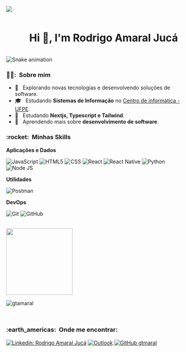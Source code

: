 <!--horizontal divider(gradiant)-->
<img src="https://user-images.githubusercontent.com/73097560/115834477-dbab4500-a447-11eb-908a-139a6edaec5c.gif">

<!--h1 without bottom border-->
<div id="user-content-toc">
  <ul align="center">
    <summary><h1 style="display: inline-block">Hi 👋, I'm Rodrigo Amaral Jucá</h1></summary>
  </ul>
</div>
<!--- snake -->

![Snake animation](https://github.com/gtamaral/gtamaral/blob/output/github-contribution-grid-snake.svg)


<h3> 🙇‍♂️: &nbsp;Sobre mim </h3>

- 🤔 &nbsp; Explorando novas tecnologias e desenvolvendo soluções de software.
- 🎓 &nbsp; Estudando **Sistemas de Informação** no <a href="https://portal.cin.ufpe.br/">Centro de informática - UFPE</a>.
- 🌱 &nbsp; Estudando **Nextjs, Typescript e Tailwind**.
- 🌱 &nbsp; Aprendendo mais sobre **desenvolvimento de software**.

<h3> :rocket: &nbsp;Minhas Skills </h3>

**Aplicações e Dados**

  ![JavaScript](https://img.shields.io/badge/JavaScript-323330?style=for-the-badge&logo=javascript&logoColor=F7DF1E)
  ![HTML5](https://img.shields.io/badge/HTML5-E34F26?style=for-the-badge&logo=html5&logoColor=white)
  ![CSS](https://img.shields.io/badge/CSS3-1572B6?style=for-the-badge&logo=css3&logoColor=white)
  ![React](https://img.shields.io/badge/React-20232A?style=for-the-badge&logo=react&logoColor=61DAFB)
  ![React Native](https://img.shields.io/badge/React_Native-20232A?style=for-the-badge&logo=react&logoColor=61DAFB)
  ![Python](https://img.shields.io/badge/Python-3776AB?style=for-the-badge&logo=python&logoColor=white)
  ![Node JS](https://img.shields.io/badge/Node.js-43853D?style=for-the-badge&logo=node.js&logoColor=white)

**Utilidades**

  ![Postman](https://img.shields.io/badge/-Postman-333333?style=flat&logo=postman)

**DevOps**

  ![Git](https://img.shields.io/badge/Git-E34F26?style=for-the-badge&logo=git&logoColor=white)
  ![GitHub](https://img.shields.io/badge/GitHub-100000?style=for-the-badge&logo=github&logoColor=white)

<br/>

<a href="https://github.com/gtamaral">
  <img height="180em" src="https://github-readme-stats.vercel.app/api?username=gtamaral&theme=dracula&show_icons=true" />
</a>

![gtamaral](https://github-readme-stats.vercel.app/api/top-langs/?username=gtamaral&hide=html&layout=compact&theme=dracula)    

<br/>

<h3> :earth_americas: &nbsp;Onde me encontrar: </h3> 

[![Linkedin: Rodrigo Amaral Jucá](https://img.shields.io/badge/-Rodrigojucadev-blue?style=flat-square&logo=Linkedin&logoColor=white&link=https://www.linkedin.com/in/rodrigojucadev/)](https://www.linkedin.com/in/rodrigojucadev/)
[![Outlook](https://img.shields.io/badge/-rodrigoeaj@hotmail.com-006bed?style=flat-square&logo=Outlook&logoColor=white&link=mailto:rodrigoeaj@hotmail.com)](mailto:rodrigoeaj@hotmail.com)
[![GitHub gtmaral]( https://img.shields.io/github/followers/gtamaral?label=follow&style=social)](https://github.com/gtamaral)
